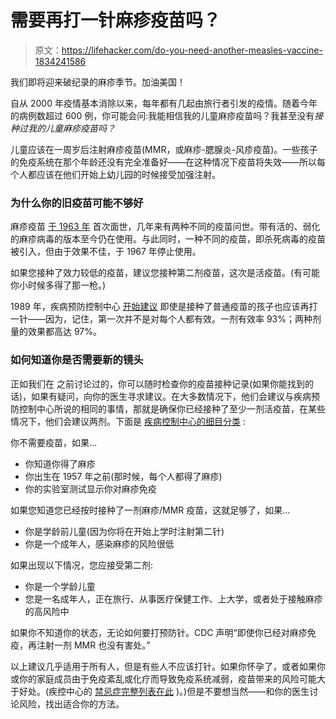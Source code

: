 # 需要再打一针麻疹疫苗吗？

> 原文：<https://lifehacker.com/do-you-need-another-measles-vaccine-1834241586>

我们即将迎来破纪录的麻疹季节。加油美国！

自从 2000 年疫情基本消除以来，每年都有几起由旅行者引发的疫情。随着今年的病例数超过 600 例，你可能会问:我能相信我的儿童麻疹疫苗吗？我甚至没有*接种过我的儿童麻疹疫苗吗？*



儿童应该在一周岁后注射麻疹疫苗(MMR，或麻疹-腮腺炎-风疹疫苗)。一些孩子的免疫系统在那个年龄还没有完全准备好——在这种情况下疫苗将失效——所以每个人都应该在他们开始上幼儿园的时候接受加强注射。

### 为什么你的旧疫苗可能不够好

麻疹疫苗 [于 1963 年](https://www.cdc.gov/measles/about/history.html) 首次面世，几年来有两种不同的疫苗问世。带有活的、弱化的麻疹病毒的版本至今仍在使用。与此同时，一种不同的疫苗，即杀死病毒的疫苗被引入，但由于效果不佳，于 1967 年停止使用。

如果您接种了效力较低的疫苗，建议您接种第二剂疫苗，这次是活疫苗。(有可能你小时候多得了那一枪。)

1989 年，疾病预防控制中心 [开始建议](https://www.cdc.gov/mmwr/preview/mmwrhtml/00001522.htm) 即使是接种了普通疫苗的孩子也应该再打一针——因为，记住，第一次并不是对每个人都有效。一剂有效率 93%；两种剂量的效果都高达 97%。

### 如何知道你是否需要新的镜头

正如我们在 之前讨论过的，你可以随时检查你的疫苗接种记录(如果你能找到的话)，如果有疑问，向你的医生寻求建议。在大多数情况下，他们会建议与疾病预防控制中心所说的相同的事情，那就是确保你已经接种了至少一剂活疫苗，在某些情况下，他们会建议两剂。下面是 [疾病控制中心的细目分类](https://www.cdc.gov/measles/about/faqs.html#protection) :

你不需要疫苗，如果...

*   你知道你得了麻疹
*   你出生在 1957 年之前(那时候，每个人都得了麻疹)
*   你的实验室测试显示你对麻疹免疫

如果您知道您已经按时接种了一剂麻疹/MMR 疫苗，这就足够了，如果...

*   你是学龄前儿童(因为你将在开始上学时注射第二针)
*   你是一个成年人，感染麻疹的风险很低

如果出现以下情况，您应接受第二剂:

*   你是一个学龄儿童
*   您是一名成年人，正在旅行、从事医疗保健工作、上大学，或者处于接触麻疹的高风险中

如果你不知道你的状态，无论如何要打预防针。CDC 声明“即使你已经对麻疹免疫，再注射一剂 MMR 也没有害处。”

以上建议几乎适用于所有人，但是有些人不应该打针。如果你怀孕了，或者如果你或你的家庭成员由于免疫紊乱或化疗而导致免疫系统减弱，疫苗带来的风险可能大于好处。(疾控中心的 [禁忌症完整列表在此](https://www.cdc.gov/vaccines/vpd/mmr/public/index.html) )。)但是不要想当然——和你的医生讨论风险，找出适合你的方法。